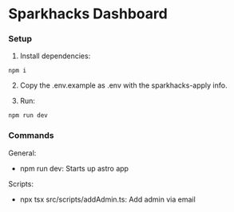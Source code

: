 # Sparkhacks Dashboard

### Setup
1. Install dependencies:
```
npm i
```

2. Copy the .env.example as .env with the sparkhacks-apply info.

3. Run:
```
npm run dev
```

### Commands

General:
- npm run dev: Starts up astro app

Scripts:
- npx tsx src/scripts/addAdmin.ts: Add admin via email

